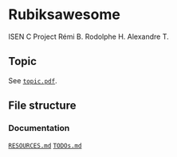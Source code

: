 # Rubiksawesome
ISEN C Project
Rémi B.
Rodolphe H.
Alexandre T.

## Topic
See [`topic.pdf`](topic.pdf).

## File structure
### Documentation
[`RESOURCES.md`](RESOURCES.md)
[`TODOs.md`](TODOs.md)
